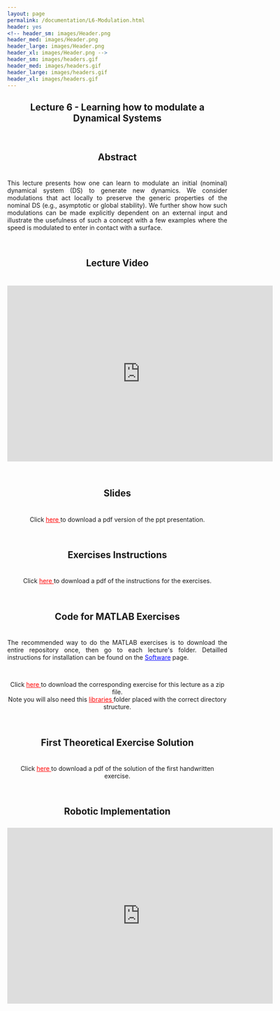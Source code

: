 ```yaml
---
layout: page
permalink: /documentation/L6-Modulation.html
header: yes
<!-- header_sm: images/Header.png
header_med: images/Header.png
header_large: images/Header.png
header_xl: images/Header.png -->
header_sm: images/headers.gif
header_med: images/headers.gif
header_large: images/headers.gif
header_xl: images/headers.gif
--- 
```

<section class="small-12 large-8 columns page-content">
    
  
<h1 align="center"><strong>Lecture 6 - Learning how to modulate a Dynamical Systems</strong></h1>

<br>

<h2 align="center"><strong>Abstract</strong></h2>
<div style="line-height: 50%">    
<br>    
</div> 
<p align="justify" > This lecture presents how one can learn to modulate an initial (nominal) dynamical system (DS) to generate new dynamics. We consider modulations that act locally to preserve the generic properties of the nominal DS (e.g., asymptotic or global stability). We further show how such modulations can be made explicitly dependent on an external input and illustrate the usefulness of such a concept with a few examples where the speed is modulated to enter in contact with a surface. </p>

<br>

<h2 align="center"><strong>Lecture Video</strong></h2>
<div style="line-height: 50%">    
<br>    
</div> 
<p align="center">
<iframe id="kmsembed-0_2sv7gvou" width="608" height="402" src="https://mediaspace.epfl.ch/embed/secure/iframe/entryId/0_2sv7gvou/uiConfId/23448972/pbc/30620/st/0" class="kmsembed" allowfullscreen webkitallowfullscreen mozAllowFullScreen allow="autoplay *; fullscreen *; encrypted-media *" referrerPolicy="no-referrer-when-downgrade" sandbox="allow-downloads allow-forms allow-same-origin allow-scripts allow-top-navigation allow-pointer-lock allow-popups allow-modals allow-orientation-lock allow-popups-to-escape-sandbox allow-presentation allow-top-navigation-by-user-activation" frameborder="0" title="Lecture 6 | Learning and adaptive control course, Learning Modulation for DS"></iframe>
</p>

<br>

<h2 align="center"><strong>Slides</strong></h2>
<div style="line-height: 50%">    
<br>    
</div> 
<p align="center"> Click <a href="https://www.epfl.ch/labs/lasa/wp-content/uploads/2022/04/Lect6_Modulating-a-DS-full-for-class.pdf" target="_blank" style="color: red;"> here </a> to download a pdf version of the ppt presentation.</p>


<br>

<h2 align="center"><strong>Exercises Instructions</strong></h2>
<div style="line-height: 50%">    
<br>    
</div> 
<p align="center"> Click <a href="https://www.epfl.ch/labs/lasa/wp-content/uploads/2022/11/Instructions_Lecture_6.pdf" target="_blank" style="color: red;"> here </a> to download a pdf of the instructions for the exercises.</p>

<br>

<h2 align="center"><strong>Code for MATLAB Exercises</strong></h2>
<div style="line-height: 50%">    
<br>    
</div> 
<p align="justify"> The recommended way to do the MATLAB exercises is to download the entire repository once, then go to each lecture's folder. Detailled instructions for installation can be found on the <a href="Software.html" style="color: blue;">Software</a> page. </p>
<br>
<p align="center"> Click <a href="https://www.epfl.ch/labs/lasa/wp-content/uploads/2024/09/lecture6-modulating-ds.zip" target="_blank" style="color: red;"> here </a> to download the corresponding exercise for this lecture as a zip file. <br> Note you will also need this <a href="https://www.epfl.ch/labs/lasa/wp-content/uploads/2024/09/libraries.zip" target="_blank" style="color: red;"> libraries </a> folder placed with the correct directory structure.  </p> 


<br>

<h2 align="center"><strong>First Theoretical Exercise Solution</strong></h2>
<div style="line-height: 50%">    
<br>    
</div> 
<p align="center"> Click <a href="https://www.epfl.ch/labs/lasa/wp-content/uploads/2024/08/Solution_Lecture_6.pdf" target="_blank" style="color: red;"> here </a> to download a pdf of the solution of the first handwritten exercise.</p>    

<br>
<h2 align="center"><strong>Robotic Implementation</strong></h2>
<div style="line-height: 50%">    
<br>    
<div style="text-align: center;">
  <iframe width="608" height="402"  
    src="https://www.youtube.com/embed/fhfBBMH4XVg" 
    title="YouTube video player" 
    frameborder="0" 
    allow="accelerometer; autoplay; clipboard-write; encrypted-media; gyroscope; picture-in-picture; web-share" 
    allowfullscreen>
  </iframe>
</div>